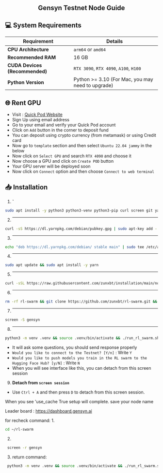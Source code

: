 <h2 align=center>Gensyn Testnet Node Guide</h2>

## 💻 System Requirements

| Requirement                        | Details                                                                                      |
|-------------------------------------|---------------------------------------------------------------------------------------------|
| **CPU Architecture**                | `arm64` or `amd64`                                                                          |
| **Recommended RAM**                 | 16 GB                                                                                       |
| **CUDA Devices (Recommended)**      | `RTX 3090`, `RTX 4090`, `A100`, `H100`                                                      |
| **Python Version**                  | Python >= 3.10 (For Mac, you may need to upgrade) 


## 🌐 Rent GPU
- Visit : [Quick Pod Website](https://console.quickpod.io?affiliate=64e0d2b2-59ee-4989-a05f-f4c3b6dbb2e4)
- Sign Up using email address
- Go to your email and verify your Quick Pod account
- Click on `Add` button in the corner to deposit fund
- You can deposit using crypto currency (from metamask) or using Credit card
- Now go to `template` section and then select `Ubuntu 22.04 jammy` in the below
- Now click on `Select GPU` and search `RTX 4090` and choose it
- Now choose a GPU and click on `Create POD` button
- Your GPU server will be deployed soon
- Now click on `Connect` option and then choose `Connect to web terminal`

## 📥 Installation

1. **`**
```bash
sudo apt install -y python3 python3-venv python3-pip curl screen git yarn
```
2. ****
```bash
curl -sS https://dl.yarnpkg.com/debian/pubkey.gpg | sudo apt-key add -
```
3. ****  
```bash
echo "deb https://dl.yarnpkg.com/debian/ stable main" | sudo tee /etc/apt/sources.list.d/yarn.list
```
4. ****
```bash
sudo apt update && sudo apt install -y yarn
```

5. ****
```bash
curl -sSL https://raw.githubusercontent.com/zunxbt/installation/main/node.sh | bash
```
6. ****  
```bash
rm -rf rl-swarm && git clone https://github.com/zunxbt/rl-swarm.git && cd rl-swarm
```
7. ****
```bash
screen -S gensyn
```
8. ****
```bash
python3 -m venv .venv && source .venv/bin/activate && ./run_rl_swarm.sh
```
- It will ask some questions, you should send response properly
- ```Would you like to connect to the Testnet? [Y/n]``` : Write `Y`
- ```Would you like to push models you train in the RL swarm to the Hugging Face Hub? [y/N]``` : Write `N`
- When you will see interface like this, you can detach from this screen session


9. **Detach from `screen session`**
- Use `Ctrl + A` and then press `D` to detach from this screen session.

When you see 'use_cache True setup will complete.
save your node name

Leader board : https://dashboard.gensyn.ai

for recheck command:
1.
```bash
cd ~/rl-swarm
```
2.
```bash
 screen -r gensyn
```
3. return command:
```bash
 python3 -m venv .venv && source .venv/bin/activate && ./run_rl_swarm.sh
```
